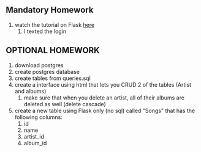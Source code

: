 ## Mandatory Homework
1. watch the tutorial on Flask [here](https://sso.teachable.com/secure/10083/identity/login/password)
   1. I texted the login

## OPTIONAL HOMEWORK
1. download postgres
2. create postgres database
3. create tables from queries.sql
4. create a interface using html that lets you CRUD 2 of the tables (Artist and albums)
   1. make sure that when you delete an artist, all of their albums are deleted as well (delete cascade)
5. create a new table using Flask only (no sql) called "Songs" that has the following columns:
   1. id
   2. name
   3. artist_id
   4. album_id